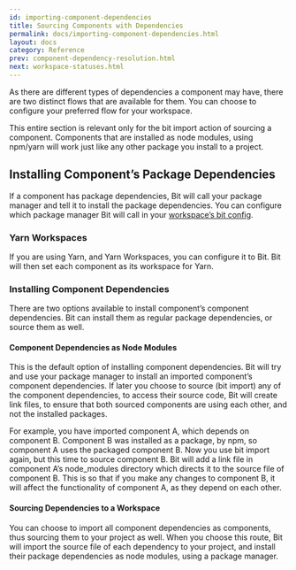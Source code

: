 ```yaml
---
id: importing-component-dependencies
title: Sourcing Components with Dependencies
permalink: docs/importing-component-dependencies.html
layout: docs
category: Reference
prev: component-dependency-resolution.html
next: workspace-statuses.html
---
```


As there are different types of dependencies a component may have, there are two distinct flows that are available for them. You can choose to configure your preferred flow for your workspace.

This entire section is relevant only for the bit import action of sourcing a component. Components that are installed as node modules, using npm/yarn will work just like any other package you install to a project.

## Installing Component’s Package Dependencies

If a component has package dependencies, Bit will call your package manager and tell it to install the package dependencies. You can configure which package manager Bit will call in your [workspace’s bit config](/docs/conf-bit-json.html).

### Yarn Workspaces

If you are using Yarn, and Yarn Workspaces, you can configure it to Bit. Bit will then set each component as its workspace for Yarn.

### Installing Component Dependencies

There are two options available to install component’s component dependencies. Bit can install them as regular package dependencies, or source them as well.

#### Component Dependencies as Node Modules

This is the default option of installing component dependencies. Bit will try and use your package manager to install an imported component’s component dependencies. If later you choose to source (bit import) any of the component dependencies, to access their source code, Bit will create link files, to ensure that both sourced components are using each other, and not the installed packages.

For example, you have imported component A, which depends on component B. Component B was installed as a package, by npm, so component A uses the packaged component B. Now you use bit import again, but this time to source component B. Bit will add a link file in component A’s node_modules directory which directs it to the source file of component B. This is so that if you make any changes to component B, it will affect the functionality of component A, as they depend on each other.

#### Sourcing Dependencies to a Workspace

You can choose to import all component dependencies as components, thus sourcing them to your project as well. When you choose this route, Bit will import the source file of each dependency to your project, and install their package dependencies as node modules, using a package manager.
